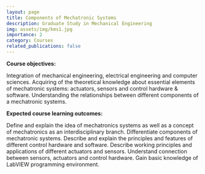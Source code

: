 ```yaml
---
layout: page
title: Components of Mechatronic Systems
description: Graduate Study in Mechanical Engineering
img: assets/img/kms1.jpg
importance: 2
category: Courses
related_publications: false
---
```


<b>Course objectives:</b>

Integration of mechanical engineering, electrical engineering and computer sciences. Acquiring of the theoretical knowledge about essential elements of mechatronic systems: actuators, sensors and control hardware & software. Understanding the relationships between different components of a mechatronic systems.

<b>Expected course learning outcomes:</b>

Define and explain the idea of mechatronics systems as well as a concept of mechatronics as an interdisciplinary branch. Differentiate components of mechatronic systems. Describe and explain the principles and features of different control hardware and software. Describe working principles and applications of different actuators and sensors. Understand connection between sensors, actuators and control hardware. Gain basic knowledge of LabVIEW programming environment.
